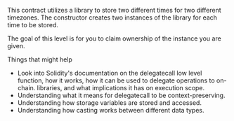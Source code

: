 This contract utilizes a library to store two different times for two different timezones. The constructor creates two instances of the library for each time to be stored.

The goal of this level is for you to claim ownership of the instance you are given.

  Things that might help

+ Look into Solidity's documentation on the delegatecall low level function, how it works, how it can be used to delegate operations to on-chain. libraries, and what implications it has on execution scope.
+ Understanding what it means for delegatecall to be context-preserving.
+ Understanding how storage variables are stored and accessed.
+ Understanding how casting works between different data types.